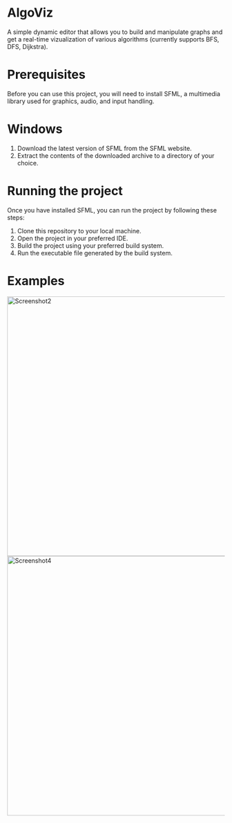 # AlgoViz
A simple dynamic editor that allows you to build and manipulate graphs and get a real-time vizualization of various algorithms (currently supports BFS, DFS, Dijkstra).

# Prerequisites
Before you can use this project, you will need to install SFML, a multimedia library used for graphics, audio, and input handling.

# Windows

1. Download the latest version of SFML from the SFML website.
2. Extract the contents of the downloaded archive to a directory of your choice.

# Running the project
Once you have installed SFML, you can run the project by following these steps:

1. Clone this repository to your local machine.
2. Open the project in your preferred IDE.
3. Build the project using your preferred build system.
4. Run the executable file generated by the build system.

 
# Examples
<img width="600" alt="Screenshot2" src="https://user-images.githubusercontent.com/101997033/219931270-f50c084e-9ee8-4d66-9be0-ad84384210ea.png">

<img width="600" alt="Screenshot4" src="https://user-images.githubusercontent.com/101997033/219931304-4c04b762-f768-42a4-8bc6-8a01290f5454.png">

